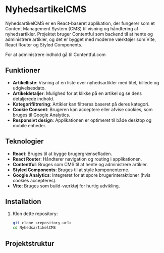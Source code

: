 # NyhedsartikelCMS

NyhedsartikelCMS er en React-baseret applikation, der fungerer som et Content Management System (CMS) til visning og håndtering af nyhedsartikler. Projektet bruger Contentful som backend til at hente og administrere artikler, og det er bygget med moderne værktøjer som Vite, React Router og Styled Components.

For at administrere indhold gå til Contentful.com

## Funktioner

- **Artikelliste**: Visning af en liste over nyhedsartikler med titel, billede og udgivelsesdato.
- **Artikeldetaljer**: Mulighed for at klikke på en artikel og se dens detaljerede indhold.
- **Kategorifiltrering**: Artikler kan filtreres baseret på deres kategori.
- **Cookie Consent**: Brugeren kan acceptere eller afvise cookies, som bruges til Google Analytics.
- **Responsivt design**: Applikationen er optimeret til både desktop og mobile enheder.

## Teknologier

- **React**: Bruges til at bygge brugergrænsefladen.
- **React Router**: Håndterer navigation og routing i applikationen.
- **Contentful**: Bruges som CMS til at hente og administrere artikler.
- **Styled Components**: Bruges til at style komponenterne.
- **Google Analytics**: Integreret for at spore brugerinteraktioner (hvis cookies accepteres).
- **Vite**: Bruges som build-værktøj for hurtig udvikling.

## Installation

1. Klon dette repository:
   ```bash
   git clone <repository-url>
   cd NyhedsartikelCMS
   ```

## Projektstruktur
